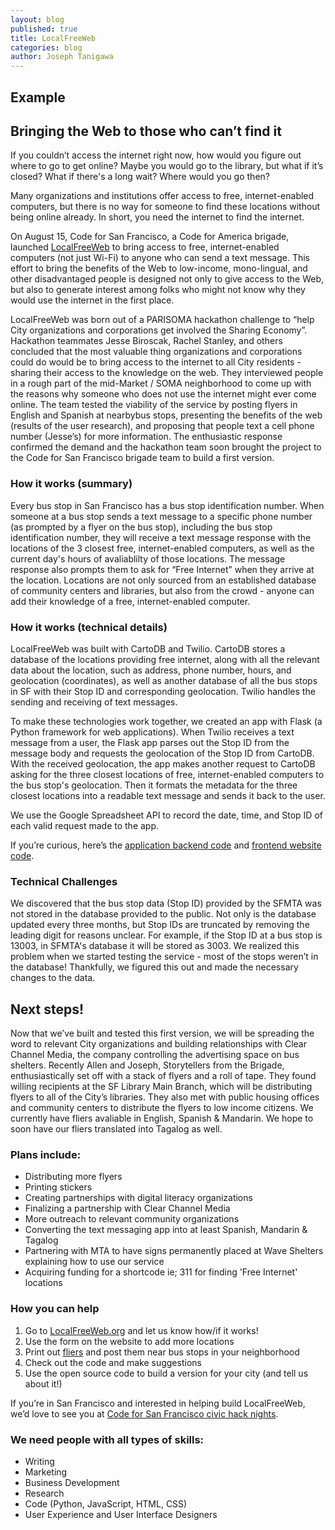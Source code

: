 ```yaml
---
layout: blog
published: true
title: LocalFreeWeb
categories: blog
author: Joseph Tanigawa
---
```

## Example

## Bringing the Web to those who can’t find it

If you couldn’t access the internet right now, how would you figure out where to go to get online? Maybe you would go to the library, but what if it’s closed? What if there's a long wait? Where would you go then?

Many organizations and institutions offer access to free, internet-enabled computers, but there is no way for someone to find these locations without being online already. In short, you need the internet to find the internet.

On August 15, Code for San Francisco, a Code for America brigade, launched <a href="http://LocalFreeWeb.org">LocalFreeWeb</a> to bring access to free, internet-enabled computers (not just Wi-Fi) to anyone who can send a text message. This effort to bring the benefits of the Web to low-income, mono-lingual, and other disadvantaged people is designed not only to give access to the Web, but also to generate interest among folks who might not know why they would use the internet in the first place. 



LocalFreeWeb was born out of a PARISOMA hackathon challenge to “help City organizations and corporations get involved the Sharing Economy”. Hackathon teammates Jesse Biroscak, Rachel Stanley, and others concluded that the most valuable thing organizations and corporations could do would be to bring access to the internet to all City residents - sharing their access to the knowledge on the web. They interviewed people in a rough part of the mid-Market / SOMA neighborhood to come up with the reasons why someone who does not use the internet might ever come online. The team tested the viability of the service by posting flyers in English and Spanish at nearbybus stops, presenting the benefits of the web (results of the user research), and proposing that people text a cell phone number (Jesse’s) for more information. The enthusiastic response confirmed the demand and the hackathon team soon brought the project to the Code for San Francisco brigade team to build a first version.

### How it works (summary)
Every bus stop in San Francisco has a bus stop identification number. When someone at a bus stop sends a text message to a specific phone number (as prompted by a flyer on the bus stop), including the bus stop identification number, they will receive a text message response with the locations of the 3 closest free, internet-enabled computers, as well as the current day's hours of avaliablilty of those locations. The message response also prompts them to ask for “Free Internet” when they arrive at the location. Locations are not only sourced from an established database of community centers and libraries, but also from the crowd - anyone can add their knowledge of a free, internet-enabled computer. 

### How it works (technical details)

LocalFreeWeb was built with CartoDB and Twilio. CartoDB stores a database of the locations providing free internet, along with all the relevant data about the location, such as address, phone number, hours, and geolocation (coordinates), as well as another database of all the bus stops in SF with their Stop ID and corresponding geolocation. Twilio handles the sending and receiving of text messages. 

To make these technologies work together, we created an app with Flask (a Python framework for web applications). When Twilio receives a text message from a user, the Flask app parses out the Stop ID from the message body and requests the geolocation of the Stop ID from CartoDB. With the received geolocation, the app makes another request to CartoDB asking for the three closest locations of free, internet-enabled computers to the bus stop's geolocation. Then it formats the metadata for the three closest locations into a readable text message and sends it back to the user.

We use the Google Spreadsheet API to record the date, time, and Stop ID of each valid request made to the app.

If you’re curious, here’s the <a href="https://github.com/sfbrigade/localfreeweb-sms-api">application backend code</a> and <a href="https://github.com/sfbrigade/localfreeweb.org/tree/gh-pages">frontend website code</a>.

### Technical Challenges

We discovered that the bus stop data (Stop ID) provided by the SFMTA was not stored in the database provided to the public. Not only is the database updated every three months, but Stop IDs are truncated by removing the leading digit for reasons unclear. For example, if the Stop ID at a bus stop is 13003, in SFMTA's database it will be stored as 3003. We realized this problem when we started testing the service - most of the stops weren’t in the database! Thankfully, we figured this out and made the necessary changes to the data.

## Next steps!

Now that we’ve built and tested this first version, we will be spreading the word to relevant City organizations and building relationships with Clear Channel Media, the company controlling the advertising space on bus shelters. Recently Allen and Joseph, Storytellers from the Brigade, enthusiastically set off with a stack of flyers and a roll of tape. They found willing recipients at the SF Library Main Branch, which will be distributing flyers to all of the City’s libraries. They also met with public housing offices and community centers to distribute the flyers to low income citizens. We currently have fliers avaliable in English, Spanish & Mandarin. We hope to soon have our fliers translated into Tagalog as well.

### Plans include:
- Distributing more flyers
- Printing stickers
- Creating partnerships with digital literacy organizations
- Finalizing a partnership with Clear Channel Media
- More outreach to relevant community organizations
- Converting the text messaging app into at least Spanish, Mandarin & Tagalog
- Partnering with MTA to have signs permanently placed at Wave Shelters explaining how to use our service 
- Acquiring funding for a shortcode ie; 311 for finding 'Free Internet' locations


### How you can help

1. Go to <a href="http://LocalFreeWeb.org">LocalFreeWeb.org</a> and let us know how/if it works!
2. Use the form on the website to add more locations
3. Print out <a href="https://drive.google.com/file/d/0B3Rg0E6TFEMCZGRGS1BtbzZxWjg/edit?usp=sharing">fliers</a> and post them near bus stops in your neighborhood
4. Check out the code and make suggestions
5. Use the open source code to build a version for your city (and tell us about it!)

If you’re in San Francisco and interested in helping build LocalFreeWeb, we’d love to see you at <a href="http://www.meetup.com/Code-for-San-Francisco-Civic-Hack-Night/">Code for San Francisco civic hack nights</a>. 

### We need people with all types of skills:
- Writing
- Marketing
- Business Development
- Research
- Code (Python, JavaScript, HTML, CSS)
- User Experience and User Interface Designers